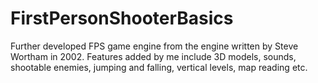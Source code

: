 # FirstPersonShooterBasics
Further developed FPS game engine from the engine written by Steve Wortham in 2002. Features added by me include 3D models, sounds, shootable enemies, jumping and falling, vertical levels, map reading etc.
